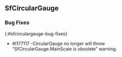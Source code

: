 ## SfCircularGauge

### Bug Fixes
{:#sfcirculargauge-bug-fixes}

* \#I177117 -CircularGauge no longer will throw “SfCircularGauge.MainScale is obsolete” warning.
